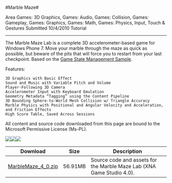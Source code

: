 #Marble Maze#

Area
Games: 3D Graphics, Games: Audio, Games: Collision, Games: Gameplay, Games: Graphics, Games: Math, Games: Physics, Input, Touch & Gestures
Submitted
10/4/2010
Tutorial

---

The Marble Maze Lab is a complete 3D accelerometer-based game for Windows Phone 7. Move your marble through the maze as quick as possible, but beware of the pits that will force you to restart from your last checkpoint. Based on the [Game State Management Sample](https://github.com/kniEngine/XNAGameStudio/tree/main/Samples/Game-State-Management/).

Features:

    3D Graphics with Basic Effect
    Sound and Music with Variable Pitch and Volume
    Player-Following 3D Camera
    Accelerometer Input with Keyboard Emulation
    Geometry Metadata “Tagging” using the Content Pipeline
    3D Bounding Sphere-to-World Mesh Collision w/ Triangle Accuracy
    Marble Physics with Positional and Angular Velocity and Acceleration, and Friction Effects
    High Score Table, Saved Across Sessions


All content and source code downloaded from this page are bound to the Microsoft Permissive License (Ms-PL).

		
![](https://github.com/kniEngine/XNAGameStudio/blob/main/Images/marblemaze0.png)![](https://github.com/kniEngine/XNAGameStudio/blob/main/Images/marblemaze1.png)![](https://github.com/kniEngine/XNAGameStudio/blob/main/Images/marblemaze2.png)
 

 
Download | Size | Description
---|---|---|
[MarbleMaze_4_0.zip](https://github.com/kniEngine/XNAGameStudio/blob/main/Samples/MarbleMaze_4_0.zip?raw=true) | 56.91MB | Source code and assets for the Marble Maze Lab (XNA Game Studio 4.0). 